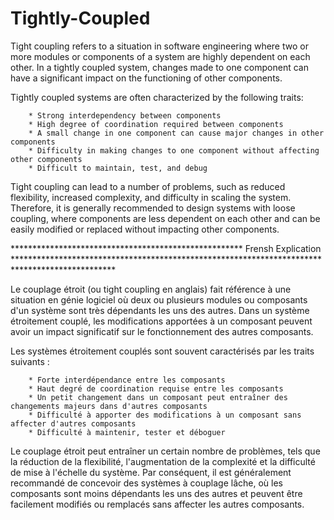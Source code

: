# Tightly-Coupled

Tight coupling refers to a situation in software engineering where two or more modules or components of a system are highly dependent on each other. In a tightly coupled system, changes made to one component can have a significant impact on the functioning of other components.

Tightly coupled systems are often characterized by the following traits:

        * Strong interdependency between components
        * High degree of coordination required between components
        * A small change in one component can cause major changes in other components
        * Difficulty in making changes to one component without affecting other components
        * Difficult to maintain, test, and debug
        
        
Tight coupling can lead to a number of problems, such as reduced flexibility, increased complexity, and difficulty in scaling the system. Therefore, it is generally recommended to design systems with loose coupling, where components are less dependent on each other and can be easily modified or replaced without impacting other components.

***************************************************** Frensh Explication ***********************************************************************************************

Le couplage étroit (ou tight coupling en anglais) fait référence à une situation en génie logiciel où deux ou plusieurs modules ou composants d'un système sont très dépendants les uns des autres. Dans un système étroitement couplé, les modifications apportées à un composant peuvent avoir un impact significatif sur le fonctionnement des autres composants.

Les systèmes étroitement couplés sont souvent caractérisés par les traits suivants :

        * Forte interdépendance entre les composants
        * Haut degré de coordination requise entre les composants
        * Un petit changement dans un composant peut entraîner des changements majeurs dans d'autres composants
        * Difficulté à apporter des modifications à un composant sans affecter d'autres composants
        * Difficulté à maintenir, tester et déboguer
        
Le couplage étroit peut entraîner un certain nombre de problèmes, tels que la réduction de la flexibilité, l'augmentation de la complexité et la difficulté de mise à l'échelle du système. Par conséquent, il est généralement recommandé de concevoir des systèmes à couplage lâche, où les composants sont moins dépendants les uns des autres et peuvent être facilement modifiés ou remplacés sans affecter les autres composants.
